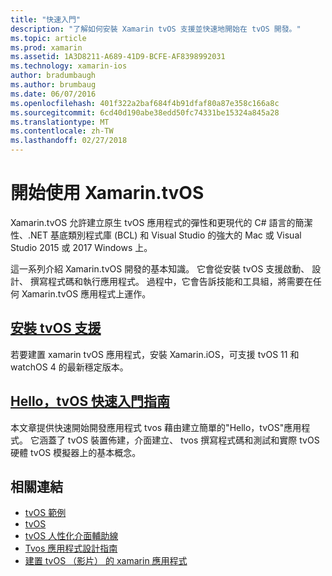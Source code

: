 ```yaml
---
title: "快速入門"
description: "了解如何安裝 Xamarin tvOS 支援並快速地開始在 tvOS 開發。"
ms.topic: article
ms.prod: xamarin
ms.assetid: 1A3D8211-A689-41D9-BCFE-AF8398992031
ms.technology: xamarin-ios
author: bradumbaugh
ms.author: brumbaug
ms.date: 06/07/2016
ms.openlocfilehash: 401f322a2baf684f4b91dfaf80a87e358c166a8c
ms.sourcegitcommit: 6cd40d190abe38edd50fc74331be15324a845a28
ms.translationtype: MT
ms.contentlocale: zh-TW
ms.lasthandoff: 02/27/2018
---
```

# <a name="getting-started-with-xamarintvos"></a>開始使用 Xamarin.tvOS

Xamarin.tvOS 允許建立原生 tvOS 應用程式的彈性和更現代的 C# 語言的簡潔性、.NET 基底類別程式庫 (BCL) 和 Visual Studio 的強大的 Mac 或 Visual Studio 2015 或 2017 Windows 上。

這一系列介紹 Xamarin.tvOS 開發的基本知識。 它會從安裝 tvOS 支援啟動、 設計、 撰寫程式碼和執行應用程式。 過程中，它會告訴技能和工具組，將需要在任何 Xamarin.tvOS 應用程式上運作。

## <a name="installing-tvos-supportiostvosget-startedinstallationmd"></a>[安裝 tvOS 支援](~/ios/tvos/get-started/installation.md)

若要建置 xamarin tvOS 應用程式，安裝 Xamarin.iOS，可支援 tvOS 11 和 watchOS 4 的最新穩定版本。

## <a name="hello-tvos-quick-start-guideiostvosget-startedhello-tvosmd"></a>[Hello，tvOS 快速入門指南](~/ios/tvos/get-started/hello-tvos.md)

本文章提供快速開始開發應用程式 tvos 藉由建立簡單的"Hello，tvOS"應用程式。 它涵蓋了 tvOS 裝置佈建，介面建立、 tvos 撰寫程式碼和測試和實際 tvOS 硬體 tvOS 模擬器上的基本概念。


## <a name="related-links"></a>相關連結

- [tvOS 範例](https://developer.xamarin.com/samples/tvos/all/)
- [tvOS](https://developer.apple.com/tvos/)
- [tvOS 人性化介面輔助線](https://developer.apple.com/tvos/human-interface-guidelines/)
- [Tvos 應用程式設計指南](https://developer.apple.com/library/prerelease/tvos/documentation/General/Conceptual/AppleTV_PG/)
- [建置 tvOS （影片） 的 xamarin 應用程式](https://university.xamarin.com/lightninglectures/tvos-with-xamarin)
